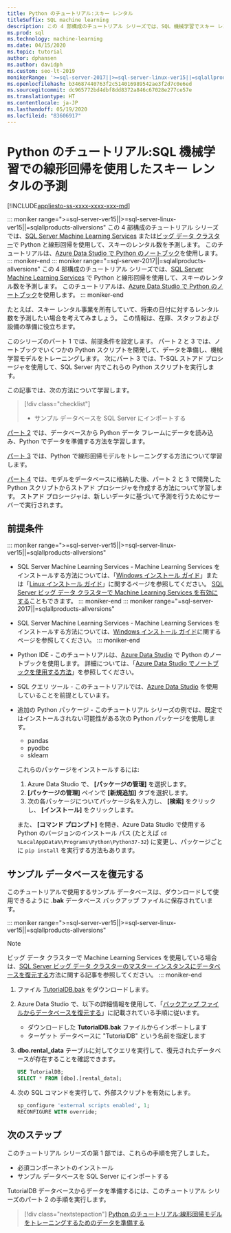 ```yaml
---
title: Python のチュートリアル:スキー レンタル
titleSuffix: SQL machine learning
description: この 4 部構成のチュートリアル シリーズでは、SQL 機械学習でスキー レンタルを予測する線形回帰モデルを Python で構築します。
ms.prod: sql
ms.technology: machine-learning
ms.date: 04/15/2020
ms.topic: tutorial
author: dphansen
ms.author: davidph
ms.custom: seo-lt-2019
monikerRange: '>=sql-server-2017||>=sql-server-linux-ver15||=sqlallproducts-allversions'
ms.openlocfilehash: b34687440763f2c514016989542ae3f2d7c0e6ed
ms.sourcegitcommit: dc965772bd4dbf8dd8372a846c67028e277ce57e
ms.translationtype: HT
ms.contentlocale: ja-JP
ms.lasthandoff: 05/19/2020
ms.locfileid: "83606917"
---
```

# <a name="python-tutorial-predict-ski-rental-with-linear-regression-with-sql-machine-learning"></a>Python のチュートリアル:SQL 機械学習での線形回帰を使用したスキー レンタルの予測
[!INCLUDE[appliesto-ss-xxxx-xxxx-xxx-md](../../includes/appliesto-ss-xxxx-xxxx-xxx-md.md)]

::: moniker range=">=sql-server-ver15||>=sql-server-linux-ver15||=sqlallproducts-allversions"
この 4 部構成のチュートリアル シリーズでは、[SQL Server Machine Learning Services](../sql-server-machine-learning-services.md) または[ビッグ データ クラスター](../../big-data-cluster/machine-learning-services.md)で Python と線形回帰を使用して、スキーのレンタル数を予測します。 このチュートリアルは、[Azure Data Studio で Python のノートブック](../../azure-data-studio/sql-notebooks.md)を使用します。
::: moniker-end
::: moniker range="=sql-server-2017||=sqlallproducts-allversions"
この 4 部構成のチュートリアル シリーズでは、[SQL Server Machine Learning Services](../sql-server-machine-learning-services.md) で Python と線形回帰を使用して、スキーのレンタル数を予測します。 このチュートリアルは、[Azure Data Studio で Python のノートブック](../../azure-data-studio/sql-notebooks.md)を使用します。
::: moniker-end

たとえば、スキー レンタル事業を所有していて、将来の日付に対するレンタル数を予測したい場合を考えてみましょう。 この情報は、在庫、スタッフおよび設備の準備に役立ちます。

このシリーズのパート 1 では、前提条件を設定します。 パート 2 と 3 では、ノートブックでいくつかの Python スクリプトを開発して、データを準備し、機械学習モデルをトレーニングします。 次にパート 3 では、T-SQL ストアド プロシージャを使用して、SQL Server 内でこれらの Python スクリプトを実行します。

この記事では、次の方法について学習します。

> [!div class="checklist"]
> * サンプル データベースを SQL Server にインポートする 

[パート 2](python-ski-rental-linear-regression-prepare-data.md) では、データベースから Python データ フレームにデータを読み込み、Python でデータを準備する方法を学習します。

[パート 3](python-ski-rental-linear-regression-train-model.md) では、Python で線形回帰モデルをトレーニングする方法について学習します。

[パート 4](python-ski-rental-linear-regression-deploy-model.md) では、モデルをデータベースに格納した後、パート 2 と 3 で開発した Python スクリプトからストアド プロシージャを作成する方法について学習します。 ストアド プロシージャは、新しいデータに基づいて予測を行うためにサーバーで実行されます。

## <a name="prerequisites"></a>前提条件

::: moniker range=">=sql-server-ver15||>=sql-server-linux-ver15||=sqlallproducts-allversions"
* SQL Server Machine Learning Services - Machine Learning Services をインストールする方法については、「[Windows インストール ガイド](../install/sql-machine-learning-services-windows-install.md)」または「[Linux インストール ガイド](../../linux/sql-server-linux-setup-machine-learning.md?toc=%2Fsql%2Fmachine-learning%2Ftoc.json)」に関するページを参照してください。 [SQL Server ビッグ データ クラスターで Machine Learning Services を有効にする](../../big-data-cluster/machine-learning-services.md)こともできます。
::: moniker-end
::: moniker range="=sql-server-2017||=sqlallproducts-allversions"
* SQL Server Machine Learning Services - Machine Learning Services をインストールする方法については、[Windows インストール ガイド](../install/sql-machine-learning-services-windows-install.md)に関するページを参照してください。 
::: moniker-end

* Python IDE - このチュートリアルは、[Azure Data Studio](../../azure-data-studio/what-is.md) で Python のノートブックを使用します。 詳細については、「[Azure Data Studio でノートブックを使用する方法](../../azure-data-studio/sql-notebooks.md)」を参照してください。

* SQL クエリ ツール - このチュートリアルでは、[Azure Data Studio](../../azure-data-studio/what-is.md) を使用していることを前提としています。

* 追加の Python パッケージ - このチュートリアル シリーズの例では、既定ではインストールされない可能性がある次の Python パッケージを使用します。

  * pandas
  * pyodbc
  * sklearn

  これらのパッケージをインストールするには:
  1. Azure Data Studio で、 **[パッケージの管理]** を選択します。
  2. **[パッケージの管理]** ペインで **[新規追加]** タブを選択します。
  3. 次の各パッケージについてパッケージ名を入力し、 **[検索]** をクリックし、 **[インストール]** をクリックします。

  また、 **[コマンド プロンプト]** を開き、Azure Data Studio で使用する Python のバージョンのインストール パス (たとえば `cd %LocalAppData%\Programs\Python\Python37-32`) に変更し、パッケージごとに `pip install` を実行する方法もあります。

## <a name="restore-the-sample-database"></a>サンプル データベースを復元する

このチュートリアルで使用するサンプル データベースは、ダウンロードして使用できるように **.bak** データベース バックアップ ファイルに保存されています。

::: moniker range=">=sql-server-ver15||>=sql-server-linux-ver15||=sqlallproducts-allversions"
> [!NOTE]
> ビッグ データ クラスターで Machine Learning Services を使用している場合は、[SQL Server ビッグ データ クラスターのマスター インスタンスにデータベースを復元する](../../big-data-cluster/data-ingestion-restore-database.md)方法に関する記事を参照してください。
::: moniker-end

1. ファイル [TutorialDB.bak](https://sqlchoice.blob.core.windows.net/sqlchoice/static/TutorialDB.bak) をダウンロードします。

1. Azure Data Studio で、以下の詳細情報を使用して、「[バックアップ ファイルからデータベースを復元する](../../azure-data-studio/tutorial-backup-restore-sql-server.md#restore-a-database-from-a-backup-file)」に記載されている手順に従います。

   * ダウンロードした **TutorialDB.bak** ファイルからインポートします
   * ターゲット データベースに "TutorialDB" という名前を指定します

1. **dbo.rental_data** テーブルに対してクエリを実行して、復元されたデータベースが存在することを確認できます。

   ```sql
   USE TutorialDB;
   SELECT * FROM [dbo].[rental_data];
   ```

1. 次の SQL コマンドを実行して、外部スクリプトを有効にします。

    ```sql
    sp_configure 'external scripts enabled', 1;
    RECONFIGURE WITH override;
    ```

## <a name="next-steps"></a>次のステップ

このチュートリアル シリーズの第 1 部では、これらの手順を完了しました。

* 必須コンポーネントのインストール
* サンプル データベースを SQL Server にインポートする

TutorialDB データベースからデータを準備するには、このチュートリアル シリーズのパート 2 の手順を実行します。

> [!div class="nextstepaction"]
> [Python のチュートリアル:線形回帰モデルをトレーニングするためのデータを準備する](python-ski-rental-linear-regression-prepare-data.md)